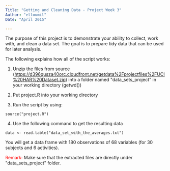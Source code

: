```yaml
---
Title: "Getting and Cleaning Data - Project Week 3"
Author: "elloumil"
Date: "April 2015"

---
```

The purpose of this project is to demonstrate your ability to collect, work with, and clean a data set. The goal is to prepare tidy data that can be used for later analysis.

The following explains how all of the script works:

1. Unzip the files from source (https://d396qusza40orc.cloudfront.net/getdata%2Fprojectfiles%2FUCI%20HAR%20Dataset.zip) into a folder named "data_sets_project" in your working directory (getwd())

2. Put project.R into your working directory

3. Run the script by using: 
```
source("project.R")
```
4. Use the following command to get the resulting data
```
data <- read.table("data_set_with_the_averages.txt") 
```

You will get a data frame with 180 observations of 68 variables (for 30 subjects and 6 activities).

<font color="red">Remark:</font>
Make sure that the extracted files are directly under "data_sets_project" folder.
